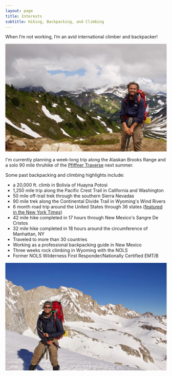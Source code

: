 ```yaml
---
layout: page
title: Interests
subtitle: Hiking, Backpacking, and Climbing
---
```


When I’m not working, I’m an avid international climber and backpacker!

![alt text](assets/img/IMG_7879.jpg)

I'm currently planning a week-long trip along the Alaskan Brooks Range and a solo 90 mile thruhike of the [Pfiffner Traverse](https://andrewskurka.com/adventures/pfiffner-traverse-colorado-rockies/) next summer. 

Some past backpacking and climbing highlights include:
- a 20,000 ft. climb in Bolivia of Huayna Potosi
- 1,250 mile trip along the Pacific Crest Trail in California and Washington
- 50 mile off-trail trek through the southern Sierra Nevadas
- 90 mile trek along the Continental Divide Trail in Wyoming's Wind Rivers  
- 6 month road trip around the United States through 36 states ([featured in the New York Times](https://www.nytimes.com/2020/08/14/fashion/weddings/perfectly-in-sync-during-a-35-state-road-trip-and-a-1200-mile-hike.html))
- 42 mile hike completed in 17 hours through New Mexico's Sangre De Cristos
- 32 mile hike completed in 18 hours around the circumference of Manhattan, NY
- Traveled to more than 30 countries
- Working as a professional backpacking guide in New Mexico
- Three weeks rock climbing in Wyoming with the NOLS
- Former NOLS Wilderness First Responder/Nationally Certified EMT/B

![alt text](assets/img/IMG_7088-scaled.jpg)

